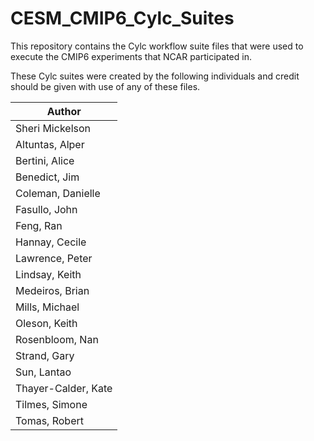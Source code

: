 # CESM_CMIP6_Cylc_Suites
This repository contains the Cylc workflow suite files that were used to execute the CMIP6 experiments that NCAR participated in.

These Cylc suites were created by the following individuals and credit should be given with use of any of these files.

| Author |
| ------ |
| Sheri Mickelson |
| Altuntas, Alper |
| Bertini, Alice |
| Benedict, Jim |
| Coleman, Danielle |
| Fasullo, John |
| Feng, Ran |
| Hannay, Cecile |
| Lawrence, Peter |
| Lindsay, Keith |
| Medeiros, Brian |
| Mills, Michael |
| Oleson, Keith |
| Rosenbloom, Nan |
| Strand, Gary |
| Sun, Lantao |
| Thayer-Calder, Kate |
| Tilmes, Simone |
| Tomas, Robert |


